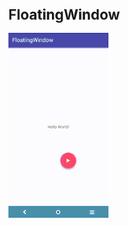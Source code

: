 # FloatingWindow

![Demo gif](https://raw.githubusercontent.com/chuehnone/FloatingWindow/master/screenshot/demo.gif)